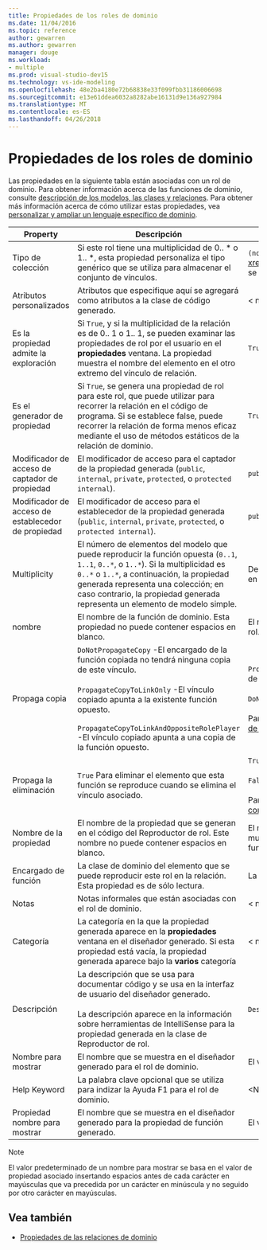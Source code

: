 ```yaml
---
title: Propiedades de los roles de dominio
ms.date: 11/04/2016
ms.topic: reference
author: gewarren
ms.author: gewarren
manager: douge
ms.workload:
- multiple
ms.prod: visual-studio-dev15
ms.technology: vs-ide-modeling
ms.openlocfilehash: 48e2ba4180e72b68838e33f099fbb31186006698
ms.sourcegitcommit: e13e61ddea6032a8282abe16131d9e136a927984
ms.translationtype: MT
ms.contentlocale: es-ES
ms.lasthandoff: 04/26/2018
---
```

# <a name="properties-of-domain-roles"></a>Propiedades de los roles de dominio
Las propiedades en la siguiente tabla están asociadas con un rol de dominio. Para obtener información acerca de las funciones de dominio, consulte [descripción de los modelos, las clases y relaciones](../modeling/understanding-models-classes-and-relationships.md). Para obtener más información acerca de cómo utilizar estas propiedades, vea [personalizar y ampliar un lenguaje específico de dominio](../modeling/customizing-and-extending-a-domain-specific-language.md).

|Property|Descripción|Default|
|--------------|-----------------|-------------|
|Tipo de colección|Si este rol tiene una multiplicidad de 0.. * o 1.. \*, esta propiedad personaliza el tipo genérico que se utiliza para almacenar el conjunto de vínculos.|`(none)` - <xref:Microsoft.VisualStudio.Modeling.LinkedElementCollection%601> se utiliza|
|Atributos personalizados|Atributos que especifique aquí se agregará como atributos a la clase de código generado.|< none\>|
|Es la propiedad admite la exploración|Si `True`, y si la multiplicidad de la relación es de 0.. 1 o 1.. 1, se pueden examinar las propiedades de rol por el usuario en el **propiedades** ventana. La propiedad muestra el nombre del elemento en el otro extremo del vínculo de relación.|`True`|
|Es el generador de propiedad|Si `True`, se genera una propiedad de rol para este rol, que puede utilizar para recorrer la relación en el código de programa. Si se establece false, puede recorrer la relación de forma menos eficaz mediante el uso de métodos estáticos de la relación de dominio.|`True`|
|Modificador de acceso de captador de propiedad|El modificador de acceso para el captador de la propiedad generada (`public`, `internal`, `private`, `protected`, o `protected internal`).|`public`|
|Modificador de acceso de establecedor de propiedad|El modificador de acceso para el establecedor de la propiedad generada (`public`, `internal`, `private`, `protected`, o `protected internal`).|`public`|
|Multiplicity|El número de elementos del modelo que puede reproducir la función opuesta (`0..1`, `1..1`, `0..*`, o `1..*`). Si la multiplicidad es `0..*` o `1..*`, a continuación, la propiedad generada representa una colección; en caso contrario, la propiedad generada representa un elemento de modelo simple.|Depende del tipo de relación y si se trata del rol de origen o destino en la relación.|
|nombre|El nombre de la función de dominio. Esta propiedad no puede contener espacios en blanco.|El nombre de la clase de dominio del Reproductor de rol para este rol.|
|Propaga copia|`DoNotPropagateCopy` -El encargado de la función copiada no tendrá ninguna copia de este vínculo.<br /><br /> `PropagateCopyToLinkOnly` -El vínculo copiado apunta a la existente función opuesto.<br /><br /> `PropagateCopyToLinkAndOppositeRolePlayer` -El vínculo copiado apunta a una copia de la función opuesto.|`PropagateCopyToLinkAndOppositeRolePlayer` para los roles de origen de las incrustaciones.<br /><br /> `DoNotPropagateCopy` para otros roles.<br /><br /> Para obtener más información, vea [personalizar el comportamiento de copia](../modeling/customizing-copy-behavior.md)|
|Propaga la eliminación|`True` Para eliminar el elemento que esta función se reproduce cuando se elimina el vínculo asociado.|`True` para el destino de una función de incrustación.<br /><br /> `False` para otros roles.<br /><br /> Para obtener más información, consulte [personalizar el comportamiento de eliminación](../modeling/customizing-deletion-behavior.md).|
|Nombre de la propiedad|El nombre de la propiedad que se generan en el código del Reproductor de rol. Este nombre no puede contener espacios en blanco.|El nombre de la función opuesta si este rol tiene un cero a uno o una multiplicidad de uno a uno; en caso contrario, el nombre de la función opuesta pluralized.|
|Encargado de función|La clase de dominio del elemento que se puede reproducir este rol en la relación. Esta propiedad es de sólo lectura.|La clase de dominio del Reproductor de rol para este rol.|
|Notas|Notas informales que están asociadas con el rol de dominio.|< none\>|
|Categoría|La categoría en la que la propiedad generada aparece en la **propiedades** ventana en el diseñador generado. Si esta propiedad está vacía, la propiedad generada aparece bajo la **varios** categoría|< none\>|
|Descripción|La descripción que se usa para documentar código y se usa en la interfaz de usuario del diseñador generado.<br /><br /> La descripción aparece en la información sobre herramientas de IntelliSense para la propiedad generada en la clase de Reproductor de rol.|`Description for` *el nombre completo de la función*|
|Nombre para mostrar|El nombre que se muestra en el diseñador generado para el rol de dominio.|El valor ajustado de la propiedad Name.|
|Help Keyword|La palabra clave opcional que se utiliza para indizar la Ayuda F1 para el rol de dominio.|\<Ninguno >|
|Propiedad nombre para mostrar|El nombre que se muestra en el diseñador generado para la propiedad de función generado.|El valor ajustado de la propiedad de nombre de la propiedad.|

> [!NOTE]
> El valor predeterminado de un nombre para mostrar se basa en el valor de propiedad asociado insertando espacios antes de cada carácter en mayúsculas que va precedida por un carácter en minúscula y no seguido por otro carácter en mayúsculas.

## <a name="see-also"></a>Vea también

- [Propiedades de las relaciones de dominio](../modeling/properties-of-domain-relationships.md)